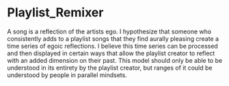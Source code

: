 # Playlist_Remixer
A song is a reflection of the artists ego. I hypothesize that someone who consistently adds to a playlist
songs that they find aurally pleasing create a time series of egoic reflections. I believe this time series
can be processed and then displayed in certain ways that allow the playlist creator to reflect with an added dimension
on their past. This model should only be able to be understood in its entirety by the playlist creator, but ranges
of it could be understood by people in parallel mindsets.

